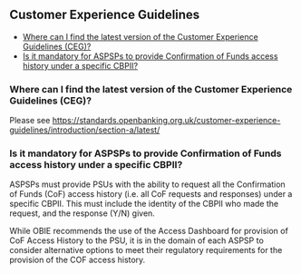 ## Customer Experience Guidelines <!-- omit in toc -->

- [Where can I find the latest version of the Customer Experience Guidelines (CEG)?](#where-can-i-find-the-latest-version-of-the-customer-experience-guidelines-ceg)
- [Is it mandatory for ASPSPs to provide Confirmation of Funds access history under a specific CBPII?](#is-it-mandatory-for-aspsps-to-provide-confirmation-of-funds-access-history-under-a-specific-cbpii)


### **Where can I find the latest version of the Customer Experience Guidelines (CEG)?**

Please see <a href="https://standards.openbanking.org.uk/customer-experience-guidelines/introduction/section-a/latest/" class="external-link" rel="nofollow">https://standards.openbanking.org.uk/customer-experience-guidelines/introduction/section-a/latest/</a>

### **Is it mandatory for ASPSPs to provide Confirmation of Funds access history under a specific CBPII?**

ASPSPs must provide PSUs with the ability to request all the Confirmation of Funds (CoF) access history (i.e. all CoF requests and responses) under a specific CBPII.  This must include the identity of the CBPII who made the request, and the response (Y/N) given.

While OBIE recommends the use of the Access Dashboard for provision of CoF Access History to the PSU, it is in the domain of each ASPSP to consider alternative options to meet their regulatory requirements for the provision of the COF access history.